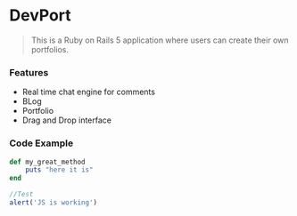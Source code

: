 # DevPort

> This is a Ruby on Rails 5 application where users can create their own portfolios.

### Features

- Real time chat engine for comments
- BLog
- Portfolio
- Drag and Drop interface

### Code Example

```ruby
def my_great_method
	puts "here it is"
end
```

```javascript
//Test
alert('JS is working')
```